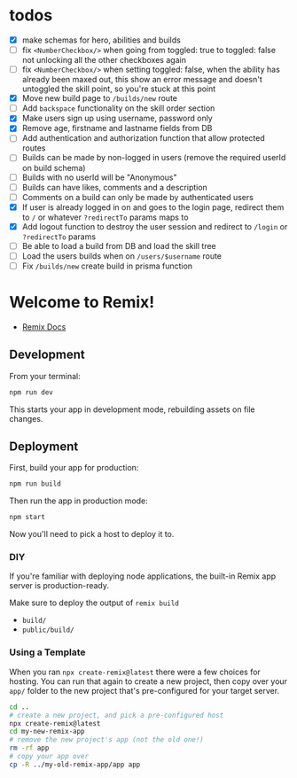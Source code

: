 # todos

- [x] make schemas for hero, abilities and builds
- [ ] fix `<NumberCheckbox/>` when going from toggled: true to toggled: false not unlocking all the other checkboxes again
- [ ] fix `<NumberCheckbox/>` when setting toggled: false, when the ability has already been maxed out, this show an error message and doesn't untoggled the skill point, so you're stuck at this point
- [x] Move new build page to `/builds/new` route
- [ ] Add `backspace` functionality on the skill order section
- [x] Make users sign up using username, password only
- [x] Remove age, firstname and lastname fields from DB
- [ ] Add authentication and authorization function that allow protected routes
- [ ] Builds can be made by non-logged in users (remove the required userId on build schema)
- [ ] Builds with no userId will be "Anonymous"
- [ ] Builds can have likes, comments and a description
- [ ] Comments on a build can only be made by authenticated users
- [x] If user is already logged in on and goes to the login page, redirect them to `/` or whatever `?redirectTo` params maps to
- [x] Add logout function to destroy the user session and redirect to `/login` or `?redirectTo` params
- [ ] Be able to load a build from DB and load the skill tree
- [ ] Load the users builds when on `/users/$username` route
- [ ] Fix `/builds/new` create build in prisma function

# Welcome to Remix!

- [Remix Docs](https://remix.run/docs)

## Development

From your terminal:

```sh
npm run dev
```

This starts your app in development mode, rebuilding assets on file changes.

## Deployment

First, build your app for production:

```sh
npm run build
```

Then run the app in production mode:

```sh
npm start
```

Now you'll need to pick a host to deploy it to.

### DIY

If you're familiar with deploying node applications, the built-in Remix app server is production-ready.

Make sure to deploy the output of `remix build`

- `build/`
- `public/build/`

### Using a Template

When you ran `npx create-remix@latest` there were a few choices for hosting. You can run that again to create a new project, then copy over your `app/` folder to the new project that's pre-configured for your target server.

```sh
cd ..
# create a new project, and pick a pre-configured host
npx create-remix@latest
cd my-new-remix-app
# remove the new project's app (not the old one!)
rm -rf app
# copy your app over
cp -R ../my-old-remix-app/app app
```
